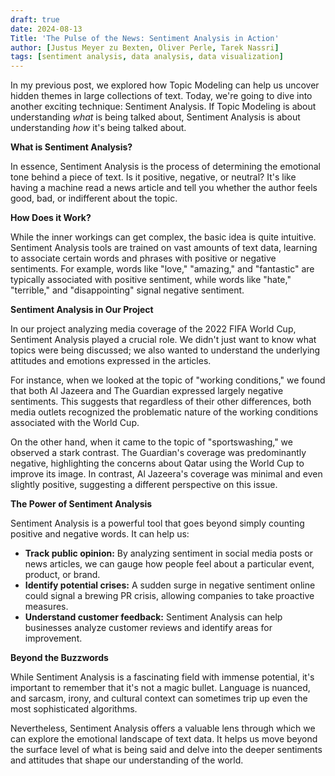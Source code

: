 ```yaml
---
draft: true
date: 2024-08-13
Title: 'The Pulse of the News: Sentiment Analysis in Action'
author: [Justus Meyer zu Bexten, Oliver Perle, Tarek Nassri]
tags: [sentiment analysis, data analysis, data visualization]
---
```


In my previous post, we explored how Topic Modeling can help us uncover hidden themes in large collections of text. Today, we're going to dive into another exciting technique: Sentiment Analysis. If Topic Modeling is about understanding *what* is being talked about, Sentiment Analysis is about understanding *how* it's being talked about.

**What is Sentiment Analysis?**

In essence, Sentiment Analysis is the process of determining the emotional tone behind a piece of text. Is it positive, negative, or neutral? It's like having a machine read a news article and tell you whether the author feels good, bad, or indifferent about the topic.

**How Does it Work?**

While the inner workings can get complex, the basic idea is quite intuitive. Sentiment Analysis tools are trained on vast amounts of text data, learning to associate certain words and phrases with positive or negative sentiments. For example, words like "love," "amazing," and "fantastic" are typically associated with positive sentiment, while words like "hate," "terrible," and "disappointing" signal negative sentiment.

**Sentiment Analysis in Our Project**

In our project analyzing media coverage of the 2022 FIFA World Cup, Sentiment Analysis played a crucial role. We didn't just want to know what topics were being discussed; we also wanted to understand the underlying attitudes and emotions expressed in the articles.

For instance, when we looked at the topic of "working conditions," we found that both Al Jazeera and The Guardian expressed largely negative sentiments. This suggests that regardless of their other differences, both media outlets recognized the problematic nature of the working conditions associated with the World Cup.

On the other hand, when it came to the topic of "sportswashing," we observed a stark contrast. The Guardian's coverage was predominantly negative, highlighting the concerns about Qatar using the World Cup to improve its image. In contrast, Al Jazeera's coverage was minimal and even slightly positive, suggesting a different perspective on this issue.

**The Power of Sentiment Analysis**

Sentiment Analysis is a powerful tool that goes beyond simply counting positive and negative words. It can help us:

* **Track public opinion:** By analyzing sentiment in social media posts or news articles, we can gauge how people feel about a particular event, product, or brand.
* **Identify potential crises:** A sudden surge in negative sentiment online could signal a brewing PR crisis, allowing companies to take proactive measures.
* **Understand customer feedback:** Sentiment Analysis can help businesses analyze customer reviews and identify areas for improvement.

**Beyond the Buzzwords**

While Sentiment Analysis is a fascinating field with immense potential, it's important to remember that it's not a magic bullet. Language is nuanced, and sarcasm, irony, and cultural context can sometimes trip up even the most sophisticated algorithms.

Nevertheless, Sentiment Analysis offers a valuable lens through which we can explore the emotional landscape of text data. It helps us move beyond the surface level of what is being said and delve into the deeper sentiments and attitudes that shape our understanding of the world.